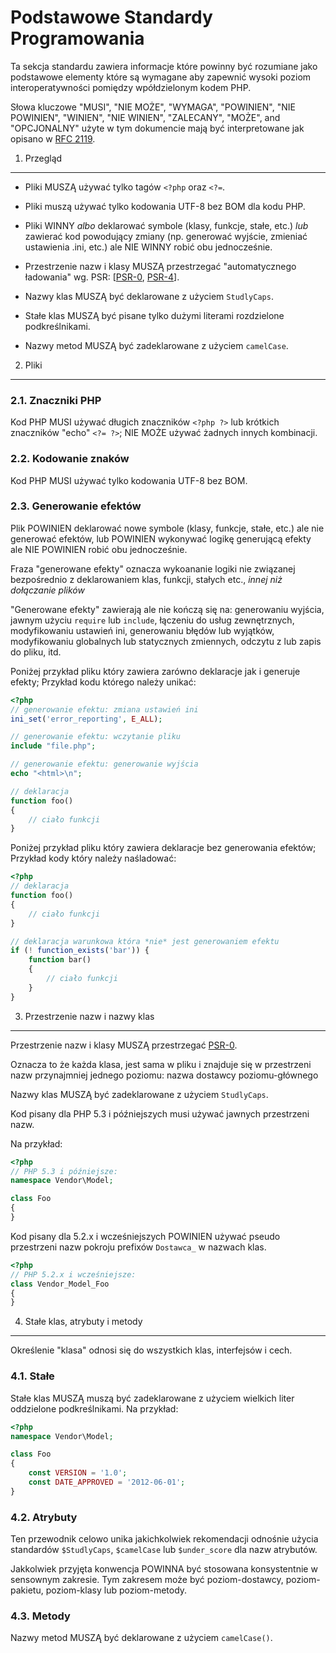 Podstawowe Standardy Programowania
=====================

Ta sekcja standardu zawiera informacje które powinny być rozumiane jako
podstawowe elementy które są wymagane aby zapewnić wysoki poziom 
interoperatywności pomiędzy wpółdzielonym kodem PHP.

Słowa kluczowe "MUSI", "NIE MOŻE", "WYMAGA", "POWINIEN", "NIE POWINIEN", "WINIEN",
"NIE WINIEN", "ZALECANY", "MOŻE", and "OPCJONALNY" użyte w tym dokumencie
mają być interpretowane jak opisano w [RFC 2119].

[RFC 2119]: http://www.ietf.org/rfc/rfc2119.txt
[PSR-0]: https://github.com/php-fig/fig-standards/blob/master/accepted/PSR-0.md
[PSR-4]: https://github.com/php-fig/fig-standards/blob/master/accepted/PSR-4-autoloader.md


1. Przegląd
-----------

- Pliki MUSZĄ używać tylko tagów `<?php` oraz `<?=`.

- Pliki muszą używać tylko kodowania UTF-8 bez BOM dla kodu PHP.

- Pliki WINNY *albo* deklarować symbole (klasy, funkcje, stałe, etc.)
  *lub* zawierać kod powodujący zmiany (np. generować wyjście, zmieniać ustawienia .ini, etc.)
  ale NIE WINNY robić obu jednocześnie.

- Przestrzenie nazw i klasy MUSZĄ przestrzegać "automatycznego ładowania" wg. PSR: [[PSR-0], [PSR-4]].

- Nazwy klas MUSZĄ być deklarowane z użyciem `StudlyCaps`.

- Stałe klas MUSZĄ być pisane tylko dużymi literami rozdzielone podkreślnikami.

- Nazwy metod MUSZĄ być zadeklarowane z użyciem `camelCase`.


2. Pliki
--------

### 2.1. Znaczniki PHP

Kod PHP MUSI używać długich znaczników `<?php ?>` lub krótkich znaczników "echo" `<?= ?>`; NIE MOŻE używać żadnych innych kombinacji.

### 2.2. Kodowanie znaków

Kod PHP MUSI używać tylko kodowania UTF-8 bez BOM.

### 2.3. Generowanie efektów

Plik POWINIEN deklarować nowe symbole (klasy, funkcje, stałe,
etc.) ale nie generować efektów, lub POWINIEN wykonywać logikę generującą efekty ale
NIE POWINIEN robić obu jednocześnie.

Fraza "generowane efekty" oznacza wykoananie logiki nie związanej bezpośrednio
z deklarowaniem klas, funkcji, stałych etc., *innej niż dołączanie plików*

"Generowane efekty" zawierają ale nie kończą się na: generowaniu wyjścia, jawnym użyciu `require` lub `include`, łączeniu do usług zewnętrznych, modyfikowaniu ustawień ini, generowaniu błędów lub wyjątków, modyfikowaniu globalnych lub statycznych zmiennych, odczytu z lub zapis do pliku, itd.

Poniżej przykład pliku który zawiera zarówno deklaracje jak i generuje efekty;
Przykład kodu którego należy unikać:

```php
<?php
// generowanie efektu: zmiana ustawień ini
ini_set('error_reporting', E_ALL);

// generowanie efektu: wczytanie pliku
include "file.php";

// generowanie efektu: generowanie wyjścia
echo "<html>\n";

// deklaracja
function foo()
{
    // ciało funkcji
}
```

Poniżej przykład pliku który zawiera deklaracje bez generowania efektów;
Przykład kody który należy naśladować:

```php
<?php
// deklaracja
function foo()
{
    // ciało funkcji
}

// deklaracja warunkowa która *nie* jest generowaniem efektu
if (! function_exists('bar')) {
    function bar()
    {
        // ciało funkcji
    }
}
```


3. Przestrzenie nazw i nazwy klas
----------------------------

Przestrzenie nazw i klasy MUSZĄ przestrzegać [PSR-0].

Oznacza to że każda klasa, jest sama w pliku i znajduje się w przestrzeni nazw przynajmniej jednego poziomu: nazwa dostawcy poziomu-głównego

Nazwy klas MUSZĄ być zadeklarowane z użyciem `StudlyCaps`.

Kod pisany dla PHP 5.3 i późniejszych musi używać jawnych przestrzeni nazw.

Na przykład:

```php
<?php
// PHP 5.3 i późniejsze:
namespace Vendor\Model;

class Foo
{
}
```

Kod pisany dla 5.2.x i wcześniejszych POWINIEN używać pseudo przestrzeni nazw pokroju
prefixów `Dostawca_` w nazwach klas.

```php
<?php
// PHP 5.2.x i wcześniejsze:
class Vendor_Model_Foo
{
}
```

4. Stałe klas, atrybuty i metody
-------------------------------------------

Określenie "klasa" odnosi się do wszystkich klas, interfejsów i cech.

### 4.1. Stałe

Stałe klas MUSZĄ muszą być zadeklarowane z użyciem wielkich liter oddzielone podkreślnikami.
Na przykład:

```php
<?php
namespace Vendor\Model;

class Foo
{
    const VERSION = '1.0';
    const DATE_APPROVED = '2012-06-01';
}
```

### 4.2. Atrybuty

Ten przewodnik celowo unika jakichkolwiek rekomendacji odnośnie
użycia standardów `$StudlyCaps`, `$camelCase` lub `$under_score`
dla nazw atrybutów.

Jakkolwiek przyjęta konwencja POWINNA być stosowana konsystentnie w sensownym zakresie.
Tym zakresem może być poziom-dostawcy, poziom-pakietu, poziom-klasy lub poziom-metody.

### 4.3. Metody

Nazwy metod MUSZĄ być deklarowane z użyciem `camelCase()`.
